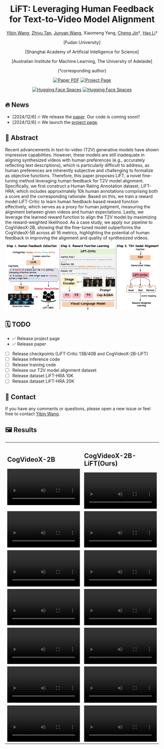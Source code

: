 <div align="center">

<h1>LiFT: Leveraging Human Feedback for Text-to-Video Model Alignment</h1>

[Yibin Wang](https://codegoat24.github.io), [Zhiyu Tan](https://scholar.google.com/citations?user=XprTQQ8AAAAJ&hl=en), [Junyan Wang](https://scholar.google.com/citations?hl=en&user=5yS_tTUAAAAJ), Xiaomeng Yang, [Cheng Jin](https://cjinfdu.github.io/)&#8224;, [Hao Li](https://scholar.google.com/citations?user=pHN-QIwAAAAJ&hl=en)&#8224; 


[Fudan University]

[Shanghai Academy of Artificial Intelligence for Science]

[Australian Institute for Machine Learning, The University of Adelaide]

(&#8224;corresponding author)


<a href="https://arxiv.org/pdf/2412.04814">
<img src='https://img.shields.io/badge/arxiv-LiFT-blue' alt='Paper PDF'></a>
<a href="https://codegoat24.github.io/LiFT/">
<img src='https://img.shields.io/badge/Project-Website-orange' alt='Project Page'></a>

[![Hugging Face Spaces](https://img.shields.io/badge/%F0%9F%A4%97%20Hugging%20Face-Checkpoints(Coming)-yellow)]()
[![Hugging Face Spaces](https://img.shields.io/badge/%F0%9F%A4%97%20Hugging%20Face-Dataset(Coming)-yellow)]()

</div>

## 🔥 News
- [2024/12/6] 🔥 We release the [paper](https://arxiv.org/pdf/2412.04814). Our code is coming soon!!
- [2024/12/6] 🔥 We launch the [project page](https://codegoat24.github.io/LiFT/).

## 📖 Abstract

<p>
Recent advancements in text-to-video (T2V) generative models have shown impressive capabilities. However, these models are still inadequate in aligning synthesized videos with human preferences (e.g., accurately reflecting text descriptions), which is particularly difficult to address, as human preferences are inherently subjective and challenging to formalize as objective functions. Therefore, this paper proposes LiFT, a novel fine-tuning method leveraging human feedback for T2V model alignment. Specifically, we first construct a Human Rating Annotation dataset, LiFT-HRA, which includes approximately 10k human annotations comprising both a score and the corresponding rationale. 
Based on this, we train a reward model LiFT-Critic to learn human feedback-based reward function effectively, which serves as a proxy for human judgment, measuring the alignment between given videos and human expectations.
Lastly, we leverage the learned reward function to align the T2V model by maximizing the reward-weighted likelihood. 
As a case study, we apply our pipeline to CogVideoX-2B, showing that the fine-tuned model outperforms the CogVideoX-5B across all 16 metrics, highlighting the potential of human feedback in improving the alignment and quality of synthesized videos.
</p>

![teaser](./docs/static/images/pipeline.png)


## 🗓️ TODO
- ✅ Release project page
- ✅ Release paper
- [ ] Release checkpoints (LiFT-Critic 13B/40B and CogVideoX-2B-LiFT)
- [ ] Release inference code
- [ ] Release training code
- [ ] Release our T2V model alignment dataset 
- [ ] Release dataset LiFT-HRA 10K
- [ ] Release dataset LiFT-HRA 20K

## 📧 Contact

If you have any comments or questions, please open a new issue or feel free to contact [Yibin Wang](https://codegoat24.github.io).

## 🖼️ Results
<table border="0" style="width: 100%; text-align: left; margin-top: 20px;">
  <tr>
      <td>
            <h2>CogVideoX-2B</h2>
          <video src="https://github.com/user-attachments/assets/6e05e678-88ad-499a-b31f-66679746f7b7" width="100%" controls autoplay loop></video>
      </td>
      <td>
            <h2>CogVideoX-2B-LiFT(Ours)</h2>
          <video src="https://github.com/user-attachments/assets/e45af501-8d89-4db0-8e4c-3a1e1b0e948b" width="100%" controls autoplay loop></video>
      </td>
  </tr>
    <tr>
      <td>
          <video src="https://github.com/user-attachments/assets/a5a35d67-3ce1-415a-a7f4-c2e982b3b318" width="100%" controls autoplay loop></video>
      </td>
      <td>
          <video src="https://github.com/user-attachments/assets/aea1c0ff-cc1c-476a-8c0e-7c4a34ed404d" width="100%" controls autoplay loop></video>
      </td>
  </tr>
    <tr>
      <td>
          <video src="https://github.com/user-attachments/assets/8818d282-09e2-47df-9f50-92c6281c7da7" width="100%" controls autoplay loop></video>
      </td>
      <td>
          <video src="https://github.com/user-attachments/assets/df1c487a-3a60-4ee2-b8ef-98fafed9bb09" width="100%" controls autoplay loop></video>
      </td>
  </tr>
    <tr>
      <td>
          <video src="https://github.com/user-attachments/assets/59874ca4-d3df-4e76-a1bc-909f5d3424c5" width="100%" controls autoplay loop></video>
      </td>
      <td>
          <video src="https://github.com/user-attachments/assets/f7ced2e8-7e68-4549-91b7-164d54a7bad3" width="100%" controls autoplay loop></video>
      </td>
  </tr>
    <tr>
      <td>
          <video src="https://github.com/user-attachments/assets/c1930e74-b9e2-4df2-84a2-f51bcbf153fe" width="100%" controls autoplay loop></video>
      </td>
      <td>
          <video src="https://github.com/user-attachments/assets/5d310ea7-ba24-4e83-8701-e2bb4217837d" width="100%" controls autoplay loop></video>
      </td>
  </tr>
    <tr>
      <td>
          <video src="https://github.com/user-attachments/assets/b426c98a-6816-4fe1-aabf-cf9444262761" width="100%" controls autoplay loop></video>
      </td>
      <td>
          <video src="https://github.com/user-attachments/assets/81ea3a02-979f-43a4-97ca-445f3414b51f" width="100%" controls autoplay loop></video>
      </td>
  </tr>
      <tr>
      <td>
          <video src="https://github.com/user-attachments/assets/b51b211f-20ea-4895-b117-a147bc7f63a8" width="100%" controls autoplay loop></video>
      </td>
      <td>
          <video src="https://github.com/user-attachments/assets/54e52501-087b-4127-9a3c-fd481c990820" width="100%" controls autoplay loop></video>
      </td>
  </tr>
</table>
